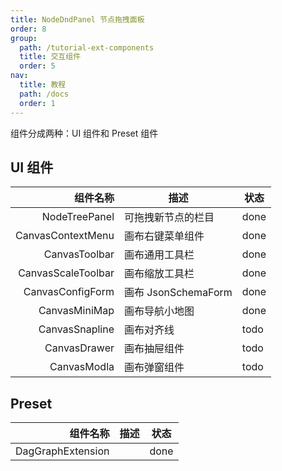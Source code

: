 ```yaml
---
title: NodeDndPanel 节点拖拽面板
order: 8
group:
  path: /tutorial-ext-components
  title: 交互组件
  order: 5
nav:
  title: 教程
  path: /docs
  order: 1
---
```


组件分成两种：UI 组件和 Preset 组件

## UI 组件

|           组件名称 | 描述                | 状态 |
| -----------------: | ------------------- | ---- |
|      NodeTreePanel | 可拖拽新节点的栏目  | done |
|  CanvasContextMenu | 画布右键菜单组件    | done |
|      CanvasToolbar | 画布通用工具栏      | done |
| CanvasScaleToolbar | 画布缩放工具栏      | done |
|   CanvasConfigForm | 画布 JsonSchemaForm | done |
|      CanvasMiniMap | 画布导航小地图      | done |
|     CanvasSnapline | 画布对齐线          | todo |
|       CanvasDrawer | 画布抽屉组件        | todo |
|        CanvasModla | 画布弹窗组件        | todo |

## Preset

|          组件名称 | 描述 | 状态 |
| ----------------: | ---: | ---- |
| DagGraphExtension |      | done |
